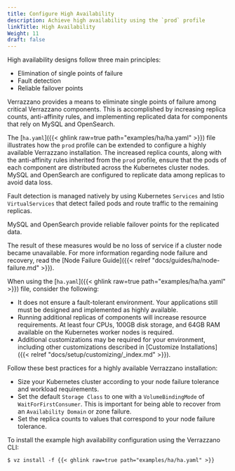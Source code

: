 ```yaml
---
title: Configure High Availability
description: Achieve high availability using the `prod` profile
linkTitle: High Availability
Weight: 11
draft: false
---
```


High availability designs follow three main principles:
* Elimination of single points of failure
* Fault detection
* Reliable failover points

Verrazzano provides a means to eliminate single points of failure among critical Verrazzano components. This is accomplished by increasing replica counts, anti-affinity rules, and implementing replicated data for components that rely on MySQL and OpenSearch.

The [`ha.yaml`]({{< ghlink raw=true path="examples/ha/ha.yaml" >}}) file illustrates how the `prod` profile can be extended to configure a highly available Verrazzano installation. The increased replica counts, along with the anti-affinity rules inherited from the `prod` profile, ensure that the pods of each component are distributed across the Kubernetes cluster nodes.
MySQL and OpenSearch are configured to replicate data among replicas to avoid data loss.

Fault detection is managed natively by using Kubernetes `Services` and Istio `VirtualServices` that detect failed pods and route traffic to the remaining replicas.

MySQL and OpenSearch provide reliable failover points for the replicated data.

The result of these measures would be no loss of service if a cluster node became unavailable. For more information regarding node failure and recovery, read the [Node Failure Guide]({{< relref "docs/guides/ha/node-failure.md" >}}).

When using the [`ha.yaml`]({{< ghlink raw=true path="examples/ha/ha.yaml" >}}) file, consider the following:

* It does not ensure a fault-tolerant environment. Your applications still must be designed and implemented as highly available.
* Running additional replicas of components will increase resource requirements. At least four CPUs, 100GB disk storage, and 64GB RAM available on the Kubernetes worker nodes is required.
* Additional customizations may be required for your environment, including other customizations described in [Customize Installations]({{< relref "docs/setup/customizing/_index.md" >}}).

Follow these best practices for a highly available Verrazzano installation:
* Size your Kubernetes cluster according to your node failure tolerance and workload requirements.
* Set the default `Storage Class` to one with a `VolumeBindingMode` of `WaitForFirstConsumer`. This is important for being able to recover from an `Availability Domain` or zone failure.
* Set the replica counts to values that correspond to your node failure tolerance.


To install the example high availability configuration using the Verrazzano CLI:
   ```
   $ vz install -f {{< ghlink raw=true path="examples/ha/ha.yaml" >}}
   ```
